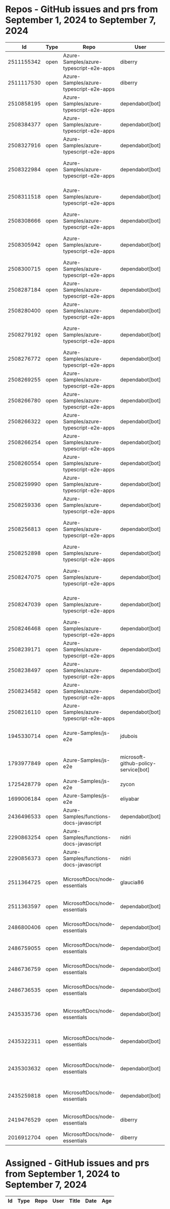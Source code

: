 # Repos - GitHub issues and prs from September 1, 2024 to September 7, 2024
|Id|Type|Repo|User|Title|Date|Age|
|--|--|--|--|--|--|--|
|2511155342|open|Azure-Samples/azure-typescript-e2e-apps|diberry| [Samples browser](https://api.github.com/repos/Azure-Samples/azure-typescript-e2e-apps/issues/702)|2024-09-06T20:33:08Z|1|
|2511117530|open|Azure-Samples/azure-typescript-e2e-apps|diberry| [Remove cli-openai](https://api.github.com/repos/Azure-Samples/azure-typescript-e2e-apps/issues/701)|2024-09-06T20:04:06Z|1|
|2510858195|open|Azure-Samples/azure-typescript-e2e-apps|dependabot[bot]| [Bump debug from 2.6.9 to 4.3.7 in /e2e-expressjs-default](https://api.github.com/repos/Azure-Samples/azure-typescript-e2e-apps/issues/700)|2024-09-06T17:02:58Z|1|
|2508384377|open|Azure-Samples/azure-typescript-e2e-apps|dependabot[bot]| [Bump @types/node from 18.19.50 to 22.5.4 in /api-functions-v4-triggers](https://api.github.com/repos/Azure-Samples/azure-typescript-e2e-apps/issues/699)|2024-09-05T17:43:04Z|2|
|2508327916|open|Azure-Samples/azure-typescript-e2e-apps|dependabot[bot]| [Bump @types/node from 20.16.5 to 22.5.4 in /quickstarts/service-bus/ts](https://api.github.com/repos/Azure-Samples/azure-typescript-e2e-apps/issues/698)|2024-09-05T17:10:12Z|2|
|2508322984|open|Azure-Samples/azure-typescript-e2e-apps|dependabot[bot]| [Bump @types/node from 16.18.108 to 22.5.4 in /api-functions-v4-cosmos-db-no-sql](https://api.github.com/repos/Azure-Samples/azure-typescript-e2e-apps/issues/697)|2024-09-05T17:07:16Z|2|
|2508311518|open|Azure-Samples/azure-typescript-e2e-apps|dependabot[bot]| [Bump @types/node from 20.16.5 to 22.5.4 in /quickstarts/azure-openai-assistants/ts](https://api.github.com/repos/Azure-Samples/azure-typescript-e2e-apps/issues/696)|2024-09-05T17:00:55Z|2|
|2508308666|open|Azure-Samples/azure-typescript-e2e-apps|dependabot[bot]| [Bump @types/node from 18.19.50 to 22.5.4 in /api-expressjs-openapi-azuresql](https://api.github.com/repos/Azure-Samples/azure-typescript-e2e-apps/issues/695)|2024-09-05T16:59:26Z|2|
|2508305942|open|Azure-Samples/azure-typescript-e2e-apps|dependabot[bot]| [Bump @types/node from 18.15.10 to 22.5.4 in /api-functions-v4-azure-resource-management](https://api.github.com/repos/Azure-Samples/azure-typescript-e2e-apps/issues/694)|2024-09-05T16:57:54Z|2|
|2508300715|open|Azure-Samples/azure-typescript-e2e-apps|dependabot[bot]| [Bump @types/node from 18.19.50 to 22.5.4 in /api-functions-v4](https://api.github.com/repos/Azure-Samples/azure-typescript-e2e-apps/issues/693)|2024-09-05T16:55:01Z|2|
|2508287184|open|Azure-Samples/azure-typescript-e2e-apps|dependabot[bot]| [Bump @types/node from 20.16.5 to 22.5.4](https://api.github.com/repos/Azure-Samples/azure-typescript-e2e-apps/issues/692)|2024-09-05T16:48:27Z|2|
|2508280400|open|Azure-Samples/azure-typescript-e2e-apps|dependabot[bot]| [Bump @types/node from 16.18.108 to 22.5.4 in /api-functions-v3](https://api.github.com/repos/Azure-Samples/azure-typescript-e2e-apps/issues/691)|2024-09-05T16:44:30Z|2|
|2508279192|open|Azure-Samples/azure-typescript-e2e-apps|dependabot[bot]| [Bump @types/node from 18.19.50 to 22.5.4 in /api-function-v4-mongodb-mongo](https://api.github.com/repos/Azure-Samples/azure-typescript-e2e-apps/issues/690)|2024-09-05T16:43:47Z|2|
|2508276772|open|Azure-Samples/azure-typescript-e2e-apps|dependabot[bot]| [Bump @types/node from 20.16.5 to 22.5.4 in /sdk-azure-openai](https://api.github.com/repos/Azure-Samples/azure-typescript-e2e-apps/issues/689)|2024-09-05T16:42:26Z|2|
|2508269255|open|Azure-Samples/azure-typescript-e2e-apps|dependabot[bot]| [Bump @types/node from 18.19.50 to 22.5.4 in /app-react-vite](https://api.github.com/repos/Azure-Samples/azure-typescript-e2e-apps/issues/688)|2024-09-05T16:38:25Z|2|
|2508266780|open|Azure-Samples/azure-typescript-e2e-apps|dependabot[bot]| [Bump @types/node from 20.16.5 to 22.5.4 in /lib-azure-sql](https://api.github.com/repos/Azure-Samples/azure-typescript-e2e-apps/issues/687)|2024-09-05T16:37:14Z|2|
|2508266322|open|Azure-Samples/azure-typescript-e2e-apps|dependabot[bot]| [Bump @types/node from 18.19.50 to 22.5.4 in /api-inmemory](https://api.github.com/repos/Azure-Samples/azure-typescript-e2e-apps/issues/686)|2024-09-05T16:36:58Z|2|
|2508266254|open|Azure-Samples/azure-typescript-e2e-apps|dependabot[bot]| [Bump @types/node from 18.19.50 to 22.5.4 in /api-functions-v4-upload-file](https://api.github.com/repos/Azure-Samples/azure-typescript-e2e-apps/issues/685)|2024-09-05T16:36:56Z|2|
|2508260554|open|Azure-Samples/azure-typescript-e2e-apps|dependabot[bot]| [Bump @types/node from 20.16.5 to 22.5.4 in /lib-util](https://api.github.com/repos/Azure-Samples/azure-typescript-e2e-apps/issues/684)|2024-09-05T16:33:47Z|2|
|2508259990|open|Azure-Samples/azure-typescript-e2e-apps|dependabot[bot]| [Bump @types/node from 20.16.5 to 22.5.4 in /lib-openai](https://api.github.com/repos/Azure-Samples/azure-typescript-e2e-apps/issues/683)|2024-09-05T16:33:27Z|2|
|2508259336|open|Azure-Samples/azure-typescript-e2e-apps|dependabot[bot]| [Bump @types/node from 16.18.108 to 22.5.4 in /api-functions-v3-mongoose](https://api.github.com/repos/Azure-Samples/azure-typescript-e2e-apps/issues/682)|2024-09-05T16:33:12Z|2|
|2508256813|open|Azure-Samples/azure-typescript-e2e-apps|dependabot[bot]| [Bump @types/node from 18.16.19 to 22.5.4 in /api-functions-v4-typescript-original](https://api.github.com/repos/Azure-Samples/azure-typescript-e2e-apps/issues/681)|2024-09-05T16:31:48Z|2|
|2508252898|open|Azure-Samples/azure-typescript-e2e-apps|dependabot[bot]| [Bump @types/node from 14.18.63 to 22.5.4 in /api-functions-v3-upload-file](https://api.github.com/repos/Azure-Samples/azure-typescript-e2e-apps/issues/680)|2024-09-05T16:29:38Z|2|
|2508247075|open|Azure-Samples/azure-typescript-e2e-apps|dependabot[bot]| [Bump @types/node from 18.19.50 to 22.5.4 in /api-functions-v4-upload-file-by-trigger](https://api.github.com/repos/Azure-Samples/azure-typescript-e2e-apps/issues/679)|2024-09-05T16:27:39Z|2|
|2508247039|open|Azure-Samples/azure-typescript-e2e-apps|dependabot[bot]| [Bump @types/node from 18.19.50 to 22.5.4 in /api-expressjs-openapi-inmemory](https://api.github.com/repos/Azure-Samples/azure-typescript-e2e-apps/issues/678)|2024-09-05T16:27:38Z|2|
|2508246468|open|Azure-Samples/azure-typescript-e2e-apps|dependabot[bot]| [Bump @types/node from 20.16.5 to 22.5.4 in /lib-storage](https://api.github.com/repos/Azure-Samples/azure-typescript-e2e-apps/issues/677)|2024-09-05T16:27:19Z|2|
|2508239171|open|Azure-Samples/azure-typescript-e2e-apps|dependabot[bot]| [Bump @types/node from 16.18.108 to 22.5.4 in /api-functions-v4-mongoose](https://api.github.com/repos/Azure-Samples/azure-typescript-e2e-apps/issues/676)|2024-09-05T16:23:46Z|2|
|2508238497|open|Azure-Samples/azure-typescript-e2e-apps|dependabot[bot]| [Bump @types/node from 20.16.5 to 22.5.4 in /lib](https://api.github.com/repos/Azure-Samples/azure-typescript-e2e-apps/issues/675)|2024-09-05T16:23:24Z|2|
|2508234582|open|Azure-Samples/azure-typescript-e2e-apps|dependabot[bot]| [Bump @types/node from 18.19.50 to 22.5.4 in /api](https://api.github.com/repos/Azure-Samples/azure-typescript-e2e-apps/issues/674)|2024-09-05T16:21:13Z|2|
|2508216110|open|Azure-Samples/azure-typescript-e2e-apps|dependabot[bot]| [Bump @types/node from 18.19.50 to 22.5.4 in /app-react-vite-openai-chat](https://api.github.com/repos/Azure-Samples/azure-typescript-e2e-apps/issues/673)|2024-09-05T16:12:49Z|2|
|1945330714|open|Azure-Samples/js-e2e|jdubois| [This repo doesn't meet the "durable ownership minimums" for Microsoft compliance](https://api.github.com/repos/Azure-Samples/js-e2e/issues/55)|2023-10-16T14:19:48Z|327|
|1793977849|open|Azure-Samples/js-e2e|microsoft-github-policy-service[bot]| [FabricBot: Onboarding to GitOps.ResourceManagement because of FabricBot decommissioning](https://api.github.com/repos/Azure-Samples/js-e2e/issues/54)|2023-07-07T18:01:49Z|428|
|1725428779|open|Azure-Samples/js-e2e|zycon| [Method changed to beginStart](https://api.github.com/repos/Azure-Samples/js-e2e/issues/53)|2023-05-25T09:20:31Z|471|
|1699006184|open|Azure-Samples/js-e2e|eliyabar| [Update create-vm.js](https://api.github.com/repos/Azure-Samples/js-e2e/issues/52)|2023-05-07T10:47:32Z|489|
|2436496533|open|Azure-Samples/functions-docs-javascript|dependabot[bot]| [Bump fast-xml-parser from 4.3.6 to 4.4.1 in /setup/storage-table-setup](https://api.github.com/repos/Azure-Samples/functions-docs-javascript/issues/10)|2024-07-29T22:27:36Z|40|
|2290863254|open|Azure-Samples/functions-docs-javascript|nidri| [Update README.md to update references to http triggers](https://api.github.com/repos/Azure-Samples/functions-docs-javascript/issues/9)|2024-05-11T11:56:21Z|119|
|2290856373|open|Azure-Samples/functions-docs-javascript|nidri| [Update httpTriggerRoute.js to use 'context' instead of 'console' for …](https://api.github.com/repos/Azure-Samples/functions-docs-javascript/issues/8)|2024-05-11T11:47:20Z|119|
|2511364725|open|MicrosoftDocs/node-essentials|glaucia86| [Fix code scanning alert - Polynomial regular expression used on uncontrolled data](https://api.github.com/repos/MicrosoftDocs/node-essentials/issues/175)|2024-09-07T01:21:04Z|0|
|2511363597|open|MicrosoftDocs/node-essentials|dependabot[bot]| [chore(deps-dev): bump eslint from 8.57.0 to 9.10.0 in /nodejs-http](https://api.github.com/repos/MicrosoftDocs/node-essentials/issues/174)|2024-09-07T01:17:58Z|0|
|2486800406|open|MicrosoftDocs/node-essentials|dependabot[bot]| [chore(deps-dev): bump eslint from 8.57.0 to 9.9.1 in /nodejs-intro](https://api.github.com/repos/MicrosoftDocs/node-essentials/issues/170)|2024-08-26T12:54:28Z|12|
|2486759055|open|MicrosoftDocs/node-essentials|dependabot[bot]| [chore(deps-dev): bump eslint from 9.6.0 to 9.9.1 in /nodejs-debug](https://api.github.com/repos/MicrosoftDocs/node-essentials/issues/169)|2024-08-26T12:34:53Z|12|
|2486736759|open|MicrosoftDocs/node-essentials|dependabot[bot]| [chore(deps-dev): bump husky from 9.0.10 to 9.1.5 in /nodejs-files](https://api.github.com/repos/MicrosoftDocs/node-essentials/issues/168)|2024-08-26T12:24:39Z|12|
|2486736535|open|MicrosoftDocs/node-essentials|dependabot[bot]| [chore(deps-dev): bump eslint from 8.57.0 to 9.9.1 in /nodejs-files](https://api.github.com/repos/MicrosoftDocs/node-essentials/issues/167)|2024-08-26T12:24:33Z|12|
|2435335736|open|MicrosoftDocs/node-essentials|dependabot[bot]| [chore(deps-dev): bump @babel/eslint-parser from 7.24.1 to 7.25.1 in /nodejs-files](https://api.github.com/repos/MicrosoftDocs/node-essentials/issues/154)|2024-07-29T12:51:44Z|40|
|2435322311|open|MicrosoftDocs/node-essentials|dependabot[bot]| [chore(deps-dev): bump @babel/eslint-parser from 7.24.1 to 7.25.1 in /nodejs-intro](https://api.github.com/repos/MicrosoftDocs/node-essentials/issues/152)|2024-07-29T12:45:22Z|40|
|2435303632|open|MicrosoftDocs/node-essentials|dependabot[bot]| [chore(deps-dev): bump @babel/eslint-parser from 7.24.1 to 7.25.1 in /nodejs-debug](https://api.github.com/repos/MicrosoftDocs/node-essentials/issues/150)|2024-07-29T12:36:24Z|40|
|2435259818|open|MicrosoftDocs/node-essentials|dependabot[bot]| [chore(deps-dev): bump @babel/eslint-parser from 7.24.1 to 7.25.1 in /nodejs-http](https://api.github.com/repos/MicrosoftDocs/node-essentials/issues/147)|2024-07-29T12:16:13Z|40|
|2419476529|open|MicrosoftDocs/node-essentials|diberry| [Dependencies module - updates based on security work.](https://api.github.com/repos/MicrosoftDocs/node-essentials/issues/144)|2024-07-19T17:31:36Z|50|
|2016912704|open|MicrosoftDocs/node-essentials|diberry| [Best practice for updates](https://api.github.com/repos/MicrosoftDocs/node-essentials/issues/47)|2023-11-29T15:58:58Z|283|
# Assigned - GitHub issues and prs from September 1, 2024 to September 7, 2024
|Id|Type|Repo|User|Title|Date|Age|
|--|--|--|--|--|--|--|
